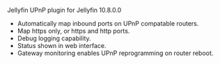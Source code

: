 Jellyfin UPnP plugin for Jellyfin 10.8.0.0

- Automatically map inbound ports on UPnP compatable routers.
- Map https only, or https and http ports.
- Debug logging capability.
- Status shown in web interface.
- Gateway monitoring enables UPnP reprogramming on router reboot.

